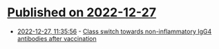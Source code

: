 # [Published on 2022-12-27](index.md)

* [2022-12-27, 11:35:56](https://news.ycombinator.com/item?id=34147802) - [Class switch towards non-inflammatory IgG4 antibodies after vaccination](https://www.science.org/doi/10.1126/sciimmunol.ade2798)
